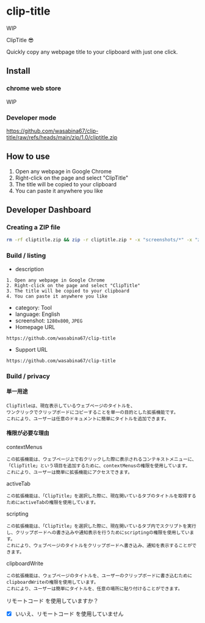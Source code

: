 # clip-title

WIP

ClipTitle 😎

Quickly copy any webpage title to your clipboard with just one click.

## Install

### chrome web store

WIP

### Developer mode

https://github.com/wasabina67/clip-title/raw/refs/heads/main/zip/1.0/cliptitle.zip

## How to use

1. Open any webpage in Google Chrome
2. Right-click on the page and select "ClipTitle"
3. The title will be copied to your clipboard
4. You can paste it anywhere you like

## Developer Dashboard

### Creating a ZIP file

```bash
rm -rf cliptitle.zip && zip -r cliptitle.zip * -x "screenshots/*" -x "zip/*"
```

### Build / listing

- description

```
1. Open any webpage in Google Chrome
2. Right-click on the page and select "ClipTitle"
3. The title will be copied to your clipboard
4. You can paste it anywhere you like
```

- category: Tool
- language: English
- screenshot: `1280x800`, `JPEG`
- Homepage URL

```
https://github.com/wasabina67/clip-title
```

- Support URL

```
https://github.com/wasabina67/clip-title
```

### Build / privacy

#### 単一用途

```
ClipTitleは、現在表示しているウェブページのタイトルを、
ワンクリックでクリップボードにコピーすることを単一の目的とした拡張機能です。
これにより、ユーザーは任意のドキュメントに簡単にタイトルを追加できます。
```

#### 権限が必要な理由

contextMenus

```
この拡張機能は、ウェブページ上で右クリックした際に表示されるコンテキストメニューに、
「ClipTitle」という項目を追加するために、contextMenusの権限を使用しています。
これにより、ユーザーは簡単に拡張機能にアクセスできます。
```

activeTab

```
この拡張機能は、「ClipTitle」を選択した際に、現在開いているタブのタイトルを取得するためにactiveTabの権限を使用しています。

```

scripting

```
この拡張機能は、「ClipTitle」を選択した際に、現在開いているタブ内でスクリプトを実行し、クリップボードへの書き込みや通知表示を行うためにscriptingの権限を使用しています。
これにより、ウェブページのタイトルをクリップボードへ書き込み、通知を表示することができます。
```

clipboardWrite

```
この拡張機能は、ウェブページのタイトルを、ユーザーのクリップボードに書き込むためにclipboardWriteの権限を使用しています。
これにより、ユーザーは簡単にタイトルを、任意の場所に貼り付けることができます。
```

リモートコード を使用していますか？

- [x] いいえ、リモートコード を使用していません

